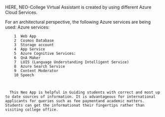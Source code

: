 HERE, NEO-College Virtual Assistant is created by using different Azure Cloud Services.

For an architectural perspective, the following Azure services are being used:
Azure services:

        1  Web App
        2  Cosmos Database
        3  Storage account
        4  App Service
        5  Azure Cognitive Services:
        6  QnA Maker
        7  LUIS (Language Understanding Intelligent Service)
        8  Azure Search Service
        9  Content Moderator
        10 Speech
        
        
        
      This Neo App is helpful in Guiding students with correct and most up to date sources of information. It is advantageous for international applicants for queries such as fee paymentand academic matters. Students can get the informationat their fingertips rather than visiting college office.
